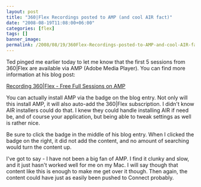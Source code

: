 ```yaml
---
layout: post
title: "360|Flex Recordings posted to AMP (and cool AIR fact)"
date: "2008-08-19T11:08:00+06:00"
categories: [flex]
tags: []
banner_image: 
permalink: /2008/08/19/360Flex-Recordings-posted-to-AMP-and-cool-AIR-fact
---
```


Ted pinged me earlier today to let me know that the first 5 sessions from 360|Flex are available via AMP (Adobe Media Player). You can find more information at his blog post:

<a href="http://www.onflex.org/ted/2008/08/recording-360flex-free-full-sessions-on.php">Recording 360|Flex - Free Full Sessions on AMP</a>

You can actually install AMP via the badge on the blog entry. Not only will this install AMP, it will also auto-add the 360|Flex subscription. I didn't know AIR installers could do that. I knew they could handle installing AIR if need be, and of course your application, but being able to tweak settings as well is rather nice.

Be sure to click the badge in the middle of his blog entry. When I clicked the badge on the right, it did not add the content, and no amount of searching would turn the content up. 

I've got to say - I have not been a big fan of AMP. I find it clunky and slow, and it just hasn't worked well for me on my Mac. I will say though that content like this is enough to make me get over it though. Then again, the content could have just as easily been pushed to Connect probably.